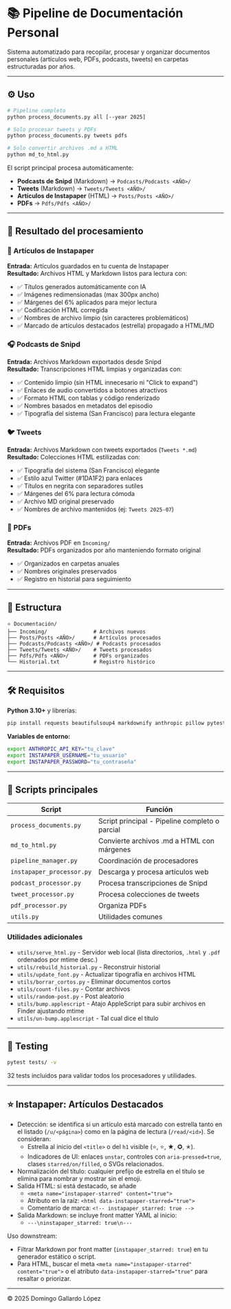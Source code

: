 # 📚 Pipeline de Documentación Personal

Sistema automatizado para recopilar, procesar y organizar documentos personales (artículos web, PDFs, podcasts, tweets) en carpetas estructuradas por años.

---

## ⚙️ Uso

```bash
# Pipeline completo
python process_documents.py all [--year 2025]

# Solo procesar tweets y PDFs
python process_documents.py tweets pdfs

# Solo convertir archivos .md a HTML
python md_to_html.py
```

El script principal procesa automáticamente:
- **Podcasts de Snipd** (Markdown) → `Podcasts/Podcasts <AÑO>/`
- **Tweets** (Markdown) → `Tweets/Tweets <AÑO>/`
- **Artículos de Instapaper** (HTML) → `Posts/Posts <AÑO>/`
- **PDFs** → `Pdfs/Pdfs <AÑO>/`

---

## 🎯 Resultado del procesamiento

### 📄 Artículos de Instapaper
**Entrada:** Artículos guardados en tu cuenta de Instapaper  
**Resultado:** Archivos HTML y Markdown listos para lectura con:
- ✅ Títulos generados automáticamente con IA
- ✅ Imágenes redimensionadas (max 300px ancho)
- ✅ Márgenes del 6% aplicados para mejor lectura
- ✅ Codificación HTML corregida
- ✅ Nombres de archivo limpio (sin caracteres problemáticos)
- ✅ Marcado de artículos destacados (estrella) propagado a HTML/MD

### 🎧 Podcasts de Snipd  
**Entrada:** Archivos Markdown exportados desde Snipd  
**Resultado:** Transcripciones HTML limpias y organizadas con:
- ✅ Contenido limpio (sin HTML innecesario ni "Click to expand")
- ✅ Enlaces de audio convertidos a botones atractivos
- ✅ Formato HTML con tablas y código renderizado
- ✅ Nombres basados en metadatos del episodio
- ✅ Tipografía del sistema (San Francisco) para lectura elegante

### 🐦 Tweets
**Entrada:** Archivos Markdown con tweets exportados (`Tweets *.md`)  
**Resultado:** Colecciones HTML estilizadas con:
- ✅ Tipografía del sistema (San Francisco) elegante
- ✅ Estilo azul Twitter (#1DA1F2) para enlaces
- ✅ Títulos en negrita con separadores sutiles
- ✅ Márgenes del 6% para lectura cómoda
- ✅ Archivo MD original preservado
- ✅ Nombres de archivo mantenidos (ej: `Tweets 2025-07`)

### 📑 PDFs
**Entrada:** Archivos PDF en `Incoming/`  
**Resultado:** PDFs organizados por año manteniendo formato original
- ✅ Organizados en carpetas anuales
- ✅ Nombres originales preservados
- ✅ Registro en historial para seguimiento

---

## 📂 Estructura

```
⭐️ Documentación/
├── Incoming/               # Archivos nuevos
├── Posts/Posts <AÑO>/      # Artículos procesados
├── Podcasts/Podcasts <AÑO>/ # Podcasts procesados
├── Tweets/Tweets <AÑO>/    # Tweets procesados
├── Pdfs/Pdfs <AÑO>/        # PDFs organizados
└── Historial.txt           # Registro histórico
```

---

## 🛠 Requisitos

**Python 3.10+** y librerías:
```bash
pip install requests beautifulsoup4 markdownify anthropic pillow pytest
```

**Variables de entorno:**
```bash
export ANTHROPIC_API_KEY="tu_clave"
export INSTAPAPER_USERNAME="tu_usuario" 
export INSTAPAPER_PASSWORD="tu_contraseña"
```

---

## 📌 Scripts principales

| Script | Función |
|--------|---------|
| `process_documents.py` | Script principal - Pipeline completo o parcial |
| `md_to_html.py` | Convierte archivos .md a HTML con márgenes |
| `pipeline_manager.py` | Coordinación de procesadores |
| `instapaper_processor.py` | Descarga y procesa artículos web |
| `podcast_processor.py` | Procesa transcripciones de Snipd |
| `tweet_processor.py` | Procesa colecciones de tweets |
| `pdf_processor.py` | Organiza PDFs |
| `utils.py` | Utilidades comunes |

### Utilidades adicionales
- `utils/serve_html.py` - Servidor web local (lista directorios, `.html` y `.pdf` ordenados por mtime desc.)
- `utils/rebuild_historial.py` - Reconstruir historial
- `utils/update_font.py` - Actualizar tipografía en archivos HTML
- `utils/borrar_cortos.py` - Eliminar documentos cortos
- `utils/count-files.py` - Contar archivos
- `utils/random-post.py` - Post aleatorio
- `utils/bump.applescript` - Atajo AppleScript para subir archivos en Finder ajustando mtime
- `utils/un-bump.applescript` - Tal cual dice el título

---

## 🧪 Testing

```bash
pytest tests/ -v
```

32 tests incluidos para validar todos los procesadores y utilidades.

---

## ⭐ Instapaper: Artículos Destacados

- Detección: se identifica si un artículo está marcado con estrella tanto en el listado (`/u/<página>`) como en la página de lectura (`/read/<id>`). Se consideran:
  - Estrella al inicio del `<title>` o del `h1` visible (⭐, ⭐️, ★, ✪, ✭).
  - Indicadores de UI: enlaces `unstar`, controles con `aria-pressed=true`, clases `starred/on/filled`, o SVGs relacionados.
- Normalización del título: cualquier prefijo de estrella en el título se elimina para nombrar y mostrar sin el emoji.
- Salida HTML: si está destacado, se añade
  - `<meta name="instapaper-starred" content="true">`
  - Atributo en la raíz: `<html data-instapaper-starred="true">`
  - Comentario de marca: `<!-- instapaper_starred: true -->`
- Salida Markdown: se incluye front matter YAML al inicio:
  - `---\ninstapaper_starred: true\n---`

Uso downstream:
- Filtrar Markdown por front matter (`instapaper_starred: true`) en tu generador estático o script.
- Para HTML, buscar el meta `<meta name="instapaper-starred" content="true">` o el atributo `data-instapaper-starred="true"` para resaltar o priorizar.

---

© 2025 Domingo Gallardo López

